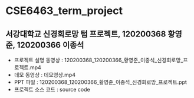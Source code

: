 # CSE6463_term_project
## 서강대학교 신경회로망 텀 프로젝트, 120200368 황영준, 120200366 이종석

- 프로젝트 설명 동영상 : 120200368_120200366_황영준_이종석_신경회로망_프로젝트.mp4
- 데모 동영상 : 데모영상.mp4
- PPT 파일 : 120200368_120200366_황영준_이종석_신경회로망_프로젝트.ppt
- 프로젝트 소스 코드 : source code
